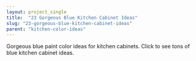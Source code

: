 ```yaml
---
layout: project_single
title:  "23 Gorgeous Blue Kitchen Cabinet Ideas"
slug: "23-gorgeous-blue-kitchen-cabinet-ideas"
parent: "kitchen-color-ideas"
---
```

Gorgeous blue paint color ideas for kitchen cabinets. Click to see tons of blue kitchen cabinet ideas.